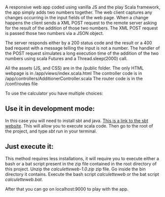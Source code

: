 A responsive web app coded using vanilla JS and the play Scala framework, the app simply adds two numbers together. 
The web client captures any changes occurring in the input fields of the web page. When a change happens the client sends a 
XML POST request to the remote server asking for the result of the addition of those two numbers.
The XML POST request is passed those two numbers via a JSON object.

The server responds either by a 200 status code and the result or a 400 bad request with a message telling
the input is not a number.
The handler of the POST request simulates a long execution time of the addition of the two numbers using scala Futures and a Thread.sleep(2000) call.

All the assets (JS, and CSS) are in the /public folder.
The only HTML webpage is in /app/views/index.scala.html
The controller code is in /app/controllers/AdditionerController.scala
The router code is in the /conf/routes file


To use the calculator you have multiple choices:

## Use it in development mode:
In this case you will need to install sbt and java. [This is a link to the sbt website](http://www.scala-sbt.org/download.html).
This will allow you to execute scala code. Then go to the root of the project, and type *sbt run* in your terminal.

## Just execute it:
This method requires less installations, it will require you to execute either a bash or a bat script present
in the zip file contained in the root directory of this project.
Unzip the *calculetteweb-1.0.zip* zip file. Go inside the bin directory it contains. 
Execute the bash script *calculetteweb* or the bat script *calculetteweb.bat*.

After that you can go on localhost:9000 to play with the app.
